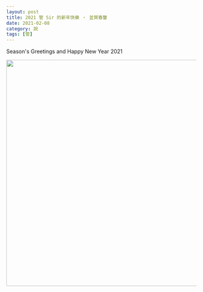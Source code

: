 ```yaml
---
layout: post
title: 2021 管 Sir 的新年快樂 ‧ 並賀春釐
date: 2021-02-08
category: 說
tags: [管]
---
```


Season's Greetings and Happy New Year 2021

<img src="/blog/assets/images/2021/20210208.jpg" style="width:600px"/>
